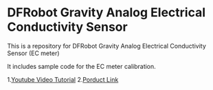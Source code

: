 # DFRobot Gravity Analog Electrical Conductivity Sensor

This is a repository for DFRobot Gravity Analog Electrical Conductivity Sensor (EC meter)

It includes sample code for the EC meter calibration.

1.[Youtube Video Tutorial](https://www.youtube.com/watch?v=SfYD8JZ1wK4&feature=youtu.be)
2.[Porduct Link](https://www.dfrobot.com/index.php?route=product/product&search=DFR0300&description=true&product_id=1123)
